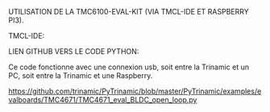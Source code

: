 UTILISATION DE LA TMC6100-EVAL-KIT (VIA TMCL-IDE ET RASPBERRY PI3).

TMCL-IDE:



LIEN GITHUB VERS LE CODE PYTHON:

Ce code fonctionne avec une connexion usb, soit entre la Trinamic et un PC, soit entre la Trinamic et une Raspberry.

https://github.com/trinamic/PyTrinamic/blob/master/PyTrinamic/examples/evalboards/TMC4671/TMC4671_eval_BLDC_open_loop.py
